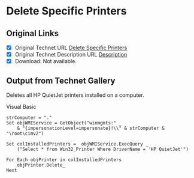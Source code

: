 # Delete Specific Printers

## Original Links

- [x] Original Technet URL [Delete Specific Printers](https://gallery.technet.microsoft.com/67382d47-85dc-4a18-98f2-96486de98189)
- [x] Original Technet Description URL [Description](https://gallery.technet.microsoft.com/67382d47-85dc-4a18-98f2-96486de98189/description)
- [x] Download: Not available.

## Output from Technet Gallery

Deletes all HP QuietJet printers installed on a computer.

Visual Basic

```
strComputer = "."
Set objWMIService = GetObject("winmgmts:" _
    & "{impersonationLevel=impersonate}!\\" & strComputer & "\root\cimv2")

Set colInstalledPrinters =  objWMIService.ExecQuery _
    ("Select * from Win32_Printer Where DriverName = 'HP QuietJet'")

For Each objPrinter in colInstalledPrinters
    objPrinter.Delete_
Next
```

